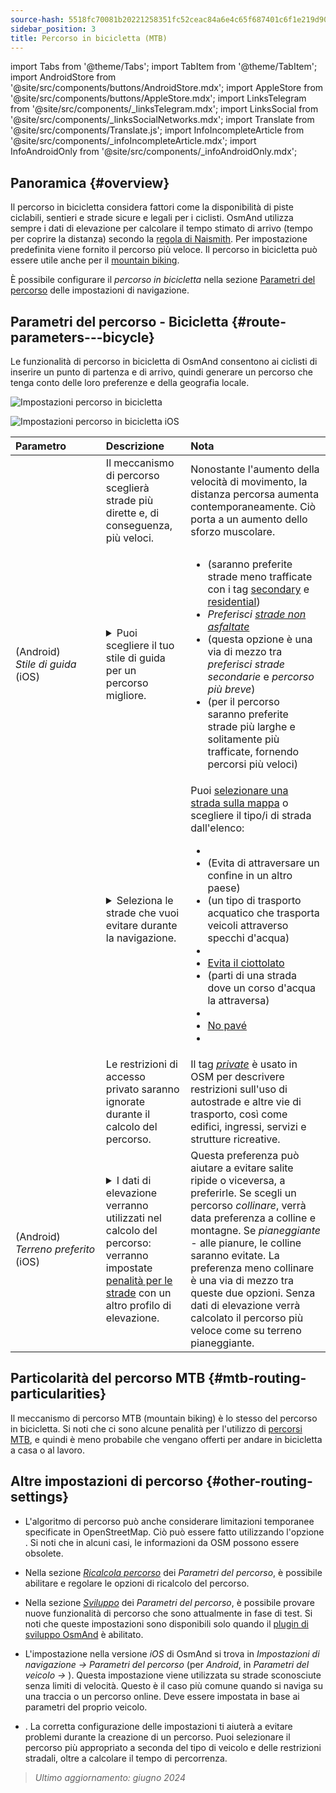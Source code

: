 ```yaml
---
source-hash: 5518fc70081b20221258351fc52ceac84a6e4c65f687401c6f1e219d9057dfed
sidebar_position: 3
title: Percorso in bicicletta (MTB)
---
```

import Tabs from '@theme/Tabs';
import TabItem from '@theme/TabItem';
import AndroidStore from '@site/src/components/buttons/AndroidStore.mdx';
import AppleStore from '@site/src/components/buttons/AppleStore.mdx';
import LinksTelegram from '@site/src/components/_linksTelegram.mdx';
import LinksSocial from '@site/src/components/_linksSocialNetworks.mdx';
import Translate from '@site/src/components/Translate.js';
import InfoIncompleteArticle from '@site/src/components/_infoIncompleteArticle.mdx';
import InfoAndroidOnly from '@site/src/components/_infoAndroidOnly.mdx';



## Panoramica {#overview}

Il percorso in bicicletta considera fattori come la disponibilità di piste ciclabili, sentieri e strade sicure e legali per i ciclisti. OsmAnd utilizza sempre i dati di elevazione per calcolare il tempo stimato di arrivo (tempo per coprire la distanza) secondo la [regola di Naismith](https://en.wikipedia.org/wiki/Naismith%27s_rule#Scarf's_equivalence_between_distance_and_climb). Per impostazione predefinita viene fornito il percorso più veloce.
Il percorso in bicicletta può essere utile anche per il [mountain biking](#mtb-routing-particularities).

È possibile configurare il *percorso in bicicletta* nella sezione [Parametri del percorso](../guidance/navigation-settings#route-parameters) delle impostazioni di navigazione.


## Parametri del percorso - Bicicletta {#route-parameters---bicycle}

Le funzionalità di percorso in bicicletta di OsmAnd consentono ai ciclisti di inserire un punto di partenza e di arrivo, quindi generare un percorso che tenga conto delle loro preferenze e della geografia locale.

<Tabs groupId="operating-systems" queryString="current-os">

<TabItem value="android" label="Android">

![Impostazioni percorso in bicicletta](@site/static/img/navigation/routing/cycling_routing_andr.png)

</TabItem>

<TabItem value="ios" label="iOS">

![Impostazioni percorso in bicicletta iOS](@site/static/img/navigation/routing/cycling_routing_ios.png)

</TabItem>

</Tabs>

| Parametro | Descrizione | Nota |
|:------------|:---------------|:---------------|
|*<Translate android="true" ids="fast_route_mode"/>* | Il meccanismo di percorso sceglierà strade più dirette e, di conseguenza, più veloci. | Nonostante l'aumento della velocità di movimento, la distanza percorsa aumenta contemporaneamente. Ciò porta a un aumento dello sforzo muscolare. |
| *<Translate android="true" ids="routing_attr_driving_style_name"/>* (Android) *Stile&nbsp;di&nbsp;guida* (iOS) | <details><summary> Puoi scegliere il tuo stile di guida per un percorso migliore. </summary> ![Stile di guida in bicicletta Android](@site/static/img/navigation/routing/style_cycling_andr.png) </details> | <ul><li> *<Translate android="true" ids="routing_attr_driving_style_safety_name"/>* (saranno preferite strade meno trafficate con i tag [secondary](https://wiki.openstreetmap.org/wiki/Tag:highway%3Dsecondary) e [residential](https://wiki.openstreetmap.org/wiki/Tag:highway%3Dresidential)) </li><li> *Preferisci [strade non asfaltate](https://wiki.openstreetmap.org/wiki/Key:surface#Unpaved)* </li><li> *<Translate android="true" ids="routing_attr_driving_style_balance_name"/>* (questa opzione è una via di mezzo tra *preferisci strade secondarie* e *percorso più breve*) </li><li> *<Translate android="true" ids="routing_attr_driving_style_speed_name"/>* (per il percorso saranno preferite strade più larghe e solitamente più trafficate, fornendo percorsi più veloci) </li></ul> |
| *<Translate android="true" ids="impassable_road"/>* | <details><summary> Seleziona le strade che vuoi evitare durante la navigazione. </summary>![Evita strade Android](@site/static/img/navigation/routing/avoid_cycling_andr.png) </details> | Puoi [selezionare una strada sulla mappa](../../map/map-context-menu/#avoid-road) o scegliere il tipo/i di strada dall'elenco: <ul><li>[<Translate android="true" ids="routing_attr_avoid_unpaved_name"/>](https://wiki.openstreetmap.org/wiki/Key:surface)</li><li>[<Translate android="true" ids="routing_attr_avoid_borders_name"/>](https://wiki.openstreetmap.org/wiki/Tag:barrier%3Dborder_control) (Evita di attraversare un confine in un altro paese)</li><li>[<Translate android="true" ids="routing_attr_avoid_ferries_name"/>](https://wiki.openstreetmap.org/wiki/Ferries) (un tipo di trasporto acquatico che trasporta veicoli attraverso specchi d'acqua)</li><li>[<Translate android="true" ids="routing_attr_avoid_stairs_name"/>](https://wiki.openstreetmap.org/wiki/Tag:highway%3Dsteps)</li><li>[Evita il ciottolato](https://wiki.openstreetmap.org/wiki/Tag:surface%3Dcobblestone)</li><li> [<Translate android="true" ids="routing_attr_avoid_fords_name"/>](https://wiki.openstreetmap.org/wiki/Tag:ford%3Dyes) (parti di una strada dove un corso d'acqua la attraversa) </li><li> [<Translate android="true" ids="routing_attr_avoid_tunnels_name"/>](https://wiki.openstreetmap.org/wiki/Key:tunnel) </li><li> [No pavé](https://wiki.openstreetmap.org/wiki/Tag:surface%3Dsett)</li><li> [<Translate android="true" ids="routing_attr_avoid_footways_name"/>](https://wiki.openstreetmap.org/wiki/Tag:highway%3Dfootway) </li></ul>|
| *<Translate android="true" ids="routing_attr_allow_private_name"/>* | Le restrizioni di accesso privato saranno ignorate durante il calcolo del percorso. | Il tag *[private](https://wiki.openstreetmap.org/wiki/Key:access)* è usato in OSM per descrivere restrizioni sull'uso di autostrade e altre vie di trasporto, così come edifici, ingressi, servizi e strutture ricreative. |
|*<Translate android="true" ids="routing_attr_height_obstacles_name"/>* (Android) *Terreno&nbsp;preferito* (iOS) | <details><summary> I dati di elevazione verranno utilizzati nel calcolo del percorso: verranno impostate [penalità per le strade](../../../technical/osmand-file-formats/osmand-routing-xml.md#penalties-of-elevation-data) con un altro profilo di elevazione. </summary> ![Usa dati di elevazione Android](@site/static/img/navigation/routing/pedestrian_elevation_andr.png) </details> | Questa preferenza può aiutare a evitare salite ripide o viceversa, a preferirle. Se scegli un percorso *collinare*, verrà data preferenza a colline e montagne. Se *pianeggiante* - alle pianure, le colline saranno evitate. La preferenza meno collinare è una via di mezzo tra queste due opzioni. Senza dati di elevazione verrà calcolato il percorso più veloce come su terreno pianeggiante. |


## Particolarità del percorso MTB {#mtb-routing-particularities}

Il meccanismo di percorso MTB (mountain biking) è lo stesso del percorso in bicicletta. Si noti che ci sono alcune penalità per l'utilizzo di [percorsi MTB](../../map/vector-maps.md#routes), e quindi è meno probabile che vengano offerti per andare in bicicletta a casa o al lavoro.


## Altre impostazioni di percorso {#other-routing-settings}

- L'algoritmo di percorso può anche considerare limitazioni temporanee specificate in OpenStreetMap. Ciò può essere fatto utilizzando l'opzione *[<Translate android="true" ids="temporary_conditional_routing"/>](../routing/osmand-routing.md#consider-temporary-limitations)*. Si noti che in alcuni casi, le informazioni da OSM possono essere obsolete.

- Nella sezione [*Ricalcola percorso*](../../navigation/guidance/navigation-settings.md#recalculate-route) dei *Parametri del percorso*, è possibile abilitare e regolare le opzioni di ricalcolo del percorso.

- Nella sezione [*Sviluppo*](../guidance/navigation-settings.md#development-settings) dei *Parametri del percorso*, è possibile provare nuove funzionalità di percorso che sono attualmente in fase di test. Si noti che queste impostazioni sono disponibili solo quando il [plugin di sviluppo OsmAnd](../../plugins/development.md) è abilitato.

- L'impostazione *[<Translate ios="true" ids="road_speeds"/>](../guidance/navigation-settings.md#road-speeds)* nella versione *iOS* di OsmAnd si trova in *Impostazioni di navigazione → Parametri del percorso* (per *Android*, in *Parametri del veicolo → [<Translate android="true" ids="default_speed_setting_title"/>](../guidance/navigation-settings.md#default-speed--road-speeds)*). Questa impostazione viene utilizzata su strade sconosciute senza limiti di velocità. Questo è il caso più comune quando si naviga su una traccia o un percorso online. Deve essere impostata in base ai parametri del proprio veicolo.

- *[<Translate ios="true" ids="vehicle_parameters"/>](../guidance/navigation-settings.md#vehicle-parameters)*. La corretta configurazione delle impostazioni ti aiuterà a evitare problemi durante la creazione di un percorso. Puoi selezionare il percorso più appropriato a seconda del tipo di veicolo e delle restrizioni stradali, oltre a calcolare il tempo di percorrenza.

> *Ultimo aggiornamento: giugno 2024*